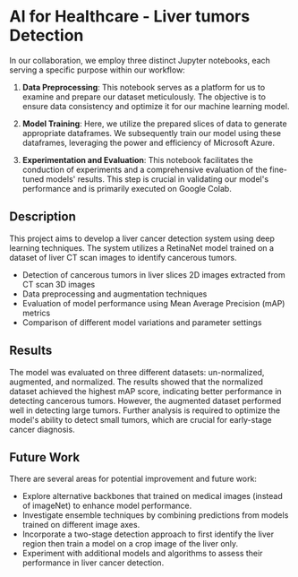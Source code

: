 # AI for Healthcare - Liver tumors Detection

In our collaboration, we employ three distinct Jupyter notebooks, each serving a specific purpose within our workflow:

1. **Data Preprocessing**: This notebook serves as a platform for us to examine and prepare our dataset meticulously. The objective is to ensure data consistency and optimize it for our machine learning model.

2. **Model Training**: Here, we utilize the prepared slices of data to generate appropriate dataframes. We subsequently train our model using these dataframes, leveraging the power and efficiency of Microsoft Azure.

3. **Experimentation and Evaluation**: This notebook facilitates the conduction of experiments and a comprehensive evaluation of the fine-tuned models' results. This step is crucial in validating our model's performance and is primarily executed on Google Colab.


## Description
This project aims to develop a liver cancer detection system using deep learning techniques. The system utilizes a RetinaNet model trained on a dataset of liver CT scan images to identify cancerous tumors.

- Detection of cancerous tumors in liver slices 2D images extracted from CT scan 3D images
- Data preprocessing and augmentation techniques
- Evaluation of model performance using Mean Average Precision (mAP) metrics
- Comparison of different model variations and parameter settings

## Results
The model was evaluated on three different datasets: un-normalized, augmented, and normalized. The results showed that the normalized dataset achieved the highest mAP score, indicating better performance in detecting cancerous tumors. However, the augmented dataset performed well in detecting large tumors. Further analysis is required to optimize the model's ability to detect small tumors, which are crucial for early-stage cancer diagnosis.

## Future Work
There are several areas for potential improvement and future work:
- Explore alternative backbones that trained on medical images (instead of imageNet) to enhance model performance.
- Investigate ensemble techniques by combining predictions from models trained on different image axes.
- Incorporate a two-stage detection approach to first identify the liver region then train a model on a crop image of the liver only.
- Experiment with additional models and algorithms to assess their performance in liver cancer detection.

